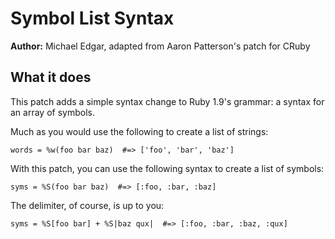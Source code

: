 # Symbol List Syntax

**Author:** Michael Edgar, adapted from Aaron Patterson's patch for CRuby 

## What it does

This patch adds a simple syntax change to Ruby 1.9's grammar: a syntax for an array of symbols.

Much as you would use the following to create a list of strings:

```
words = %w(foo bar baz)  #=> ['foo', 'bar', 'baz']
```

With this patch, you can use the following syntax to create a list of symbols:

```
syms = %S(foo bar baz)  #=> [:foo, :bar, :baz]
```

The delimiter, of course, is up to you:

```
syms = %S[foo bar] + %S|baz qux|  #=> [:foo, :bar, :baz, :qux]
```